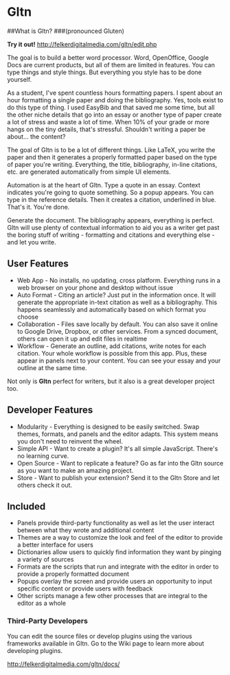 Gltn
======

##What is Gltn? 
###(pronounced Gluten)

**Try it out!** http://felkerdigitalmedia.com/gltn/edit.php

The goal is to build a better word processor. Word, OpenOffice, Google Docs are current products, but all of them are limited in features. You can type things and style things.
But everything you style has to be done yourself.

As a student, I've spent countless hours formatting papers. I spent about an hour formatting a single paper and doing the bibliography.
Yes, tools exist to do this type of thing. I used EasyBib and that saved me some time, but all the other niche details that go into an essay
or another type of paper create a lot of stress and waste a lot of time. When 10% of your grade or more hangs on the tiny details, that's stressful.
Shouldn't writing a paper be about... the content?

The goal of Gltn is to be a lot of different things. Like LaTeX, you write the paper and then it generates a properly formatted paper
based on the type of paper you're writing. Everything, the title, bibliography, in-line citations, etc. are generated automatically from
simple UI elements. 

Automation is at the heart of Gltn. Type a quote in an essay. Context indicates you're going to quote something. So a popup appears.
You can type in the reference details. Then it creates a citation, underlined in blue. That's it. You're done. 

Generate the document. The bibliography appears, everything is perfect. Gltn will use plenty of contextual information to aid you as a writer get
past the boring stuff of writing - formatting and citations and everything else - and let you write.

## User Features
* Web App - No installs, no updating, cross platform. Everything runs in a web browser on your phone and desktop without issue
* Auto Format - Citing an article? Just put in the information once. It will generate the appropriate in-text citation as well as a bibliography. This happens seamlessly and automatically based on which format you choose
* Collaboration - Files save locally by default. You can also save it online to Google Drive, Dropbox, or other services. From a synced document, others can open it up and edit files in realtime
* Workflow - Generate an outline, add citations, write notes for each citation. Your whole workflow is possible from this app. Plus, these appear in panels next to your content. You can see your essay and your outline at the same time.

Not only is **Gltn** perfect for writers, but it also is a great developer project too.

## Developer Features
* Modularity - Everything is designed to be easily switched. Swap themes, formats, and panels and the editor adapts. This system means you don't need to reinvent the wheel.
* Simple API - Want to create a plugin? It's all simple JavaScript. There's no learning curve.
* Open Source - Want to replicate a feature? Go as far into the Gltn source as you want to make an amazing project.
* Store - Want to publish your extension? Send it to the Gltn Store and let others check it out.


## Included
* Panels provide third-party functionality as well as let the user interact between what they wrote and additional content
* Themes are a way to customize the look and feel of the editor to provide a better interface for users
* Dictionaries allow users to quickly find information they want by pinging a variety of sources
* Formats are the scripts that run and integrate with the editor in order to provide a properly formatted document
* Popups overlay the screen and provide users an opportunity to input specific content or provide users with feedback
* Other scripts manage a few other processes that are integral to the editor as a whole

### Third-Party Developers
You can edit the source files or develop plugins using the various frameworks available in Gltn. Go to the Wiki page to learn more about developing plugins.

http://felkerdigitalmedia.com/gltn/docs/
